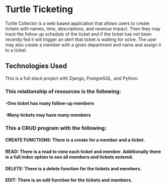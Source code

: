 # Turtle Ticketing



Turtle Collector is a web based application that allows users to create tickets with names, time, descriptions, and revenue impact. Then they may track the follow up schedule of the ticket and if the ticket has not been recently fed it will trigger an alert that ticket is waiting for solve. The user may also create a member with a given department and name and assign it to a ticket. 


## Technologies Used
This is a full stack project with Django, PostgreSQL, and Python.


### This relationship of resources is the following:
#### -One ticket has many follow-up members
#### -Many tickets may have many members



### This a CRUD program with the following:
#### CREATE FUNCTIONS: There is a create for a member and a ticket.

#### READ: There is a read to view each ticket and member. Additionally there is a full index option to see all members and tickets entered.

#### DELETE: There is a delete function for the tickets and members. 

#### EDIT: There is an edit function for the tickets and members.



